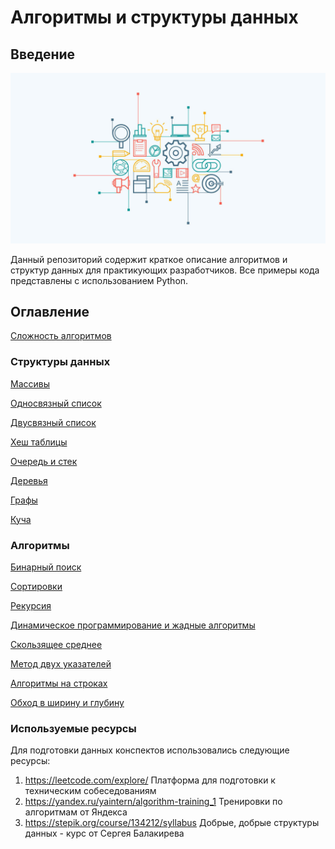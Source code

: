 # Алгоритмы и структуры данных

## Введение

![Алгоритмы и структуры данных](img/main.jpeg)

Данный репозиторий содержит краткое описание алгоритмов и структур данных для практикующих разработчиков. Все примеры
кода представлены с использованием Python.

## Оглавление

[Сложность алгоритмов](tutorial/intro.md)

### Структуры данных

[Массивы](tutorial/array.md)

[Односвязный список](tutorial/singly_linked_list.md)

[Двусвязный список](tutorial/doubly_linked_list.md)

[Хеш таблицы](tutorial/hash_table.md)

[Очередь и стек](tutorial/queue_and_stack.md)

[Деревья](tutorial/tree.md)

[Графы](tutorial/graph.md)

[Куча](tutorial/heap.md)

### Алгоритмы

[Бинарный поиск](tutorial/binary_search.md)

[Сортировки](tutorial/sorting.md)

[Рекурсия](tutorial/recursion.md)

[Динамическое программирование и жадные алгоритмы](tutorial/dynamic_programming.md)

[Скользящее среднее](tutorial/moving_average.md)

[Метод двух указателей](tutorial/two_pointers.md)

[Алгоритмы на строках](tutorial/string_algorithms.md)

[Обход в ширину и глубину](tutorial/bfs.md)

### Используемые ресурсы

Для подготовки данных конспектов использовались следующие ресурсы:

1. https://leetcode.com/explore/ Платформа для подготовки к техническим собеседованиям
2. https://yandex.ru/yaintern/algorithm-training_1 Тренировки по алгоритмам от Яндекса
3. https://stepik.org/course/134212/syllabus Добрые, добрые структуры данных - курс от Сергея Балакирева